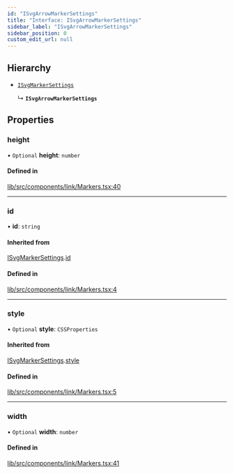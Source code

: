 ```yaml
---
id: "ISvgArrowMarkerSettings"
title: "Interface: ISvgArrowMarkerSettings"
sidebar_label: "ISvgArrowMarkerSettings"
sidebar_position: 0
custom_edit_url: null
---
```


## Hierarchy

- [`ISvgMarkerSettings`](ISvgMarkerSettings)

  ↳ **`ISvgArrowMarkerSettings`**

## Properties

### height

• `Optional` **height**: `number`

#### Defined in

[lib/src/components/link/Markers.tsx:40](https://github.com/tokarchyn/react-easy-diagram/blob/96a8c28/lib/src/components/link/Markers.tsx#L40)

___

### id

• **id**: `string`

#### Inherited from

[ISvgMarkerSettings](ISvgMarkerSettings).[id](ISvgMarkerSettings#id)

#### Defined in

[lib/src/components/link/Markers.tsx:4](https://github.com/tokarchyn/react-easy-diagram/blob/96a8c28/lib/src/components/link/Markers.tsx#L4)

___

### style

• `Optional` **style**: `CSSProperties`

#### Inherited from

[ISvgMarkerSettings](ISvgMarkerSettings).[style](ISvgMarkerSettings#style)

#### Defined in

[lib/src/components/link/Markers.tsx:5](https://github.com/tokarchyn/react-easy-diagram/blob/96a8c28/lib/src/components/link/Markers.tsx#L5)

___

### width

• `Optional` **width**: `number`

#### Defined in

[lib/src/components/link/Markers.tsx:41](https://github.com/tokarchyn/react-easy-diagram/blob/96a8c28/lib/src/components/link/Markers.tsx#L41)

